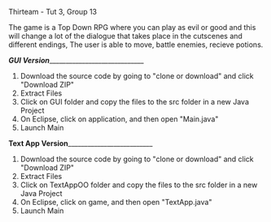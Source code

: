 Thirteam - Tut 3, Group 13

The game is a Top Down RPG where you can play as evil or good and this will change a lot of the dialogue that takes place in 
the cutscenes and different endings, The user is able to move, battle enemies, recieve potions.

___________________________________________GUI Version________________________________________________________________________


1) Download the source code by going to "clone or download" and click "Download ZIP"
2) Extract Files
3) Click on GUI folder and copy the files to the src folder in a new Java Project
4) On Eclipse, click on application, and then open "Main.java"
5) Launch Main

__________________________________________Text App Version____________________________________________________________________


1) Download the source code by going to "clone or download" and click "Download ZIP"
2) Extract Files
3) Click on TextAppOO folder and copy the files to the src folder in a new Java Project
4) On Eclipse, click on game, and then open "TextApp.java"
5) Launch Main
